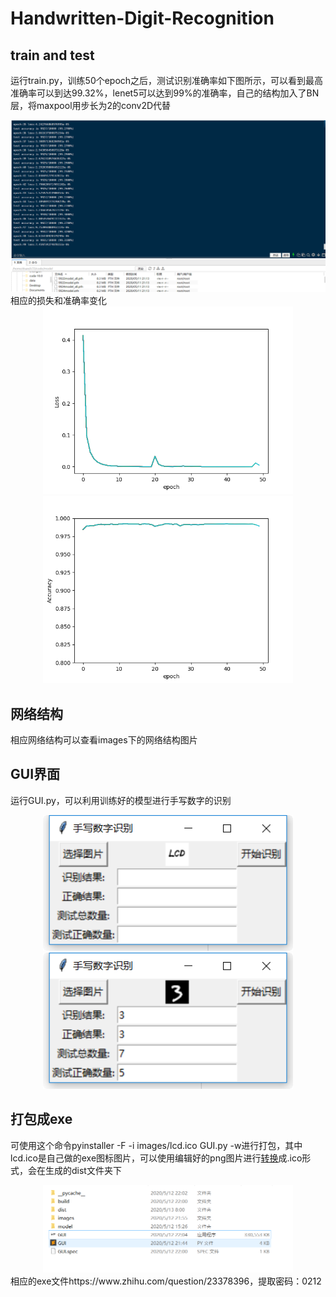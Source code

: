 # Handwritten-Digit-Recognition

##  train and test
运行train.py，训练50个epoch之后，测试识别准确率如下图所示，可以看到最高准确率可以到达99.32%，lenet5可以达到99%的准确率，自己的结构加入了BN层，将maxpool用步长为2的conv2D代替
<div align="center">
<img src="https://github.com/lvchuandong/Handwritten-Digit-Recognition/blob/master/images/%E6%88%AA%E5%9B%BE.png" width="800"  />
</div>
相应的损失和准确率变化
<div align="center">
<img src="https://github.com/lvchuandong/Handwritten-Digit-Recognition/blob/master/images/loss.png" width="400"/><img src="https://github.com/lvchuandong/Handwritten-Digit-Recognition/blob/master/images/accuracy.png" width="400"/>
</div>

## 网络结构
相应网络结构可以查看images下的网络结构图片
##  GUI界面
运行GUI.py，可以利用训练好的模型进行手写数字的识别
<div align="center">
<img src="https://github.com/lvchuandong/Handwritten-Digit-Recognition/blob/master/images/exe1.png" width="400"/><img src="https://github.com/lvchuandong/Handwritten-Digit-Recognition/blob/master/images/exe2.png" width="400"/>
</div>

##  打包成exe
可使用这个命令pyinstaller -F -i images/lcd.ico GUI.py -w进行打包，其中lcd.ico是自己做的exe图标图片，可以使用编辑好的png图片进行[转换](https://www.convertico.com/)成.ico形式，会在生成的dist文件夹下
<div align="center">
<img src="https://github.com/lvchuandong/Handwritten-Digit-Recognition/blob/master/images/jietu2.png" width="400"  />
</div>
相应的exe文件https://www.zhihu.com/question/23378396，提取密码：0212
